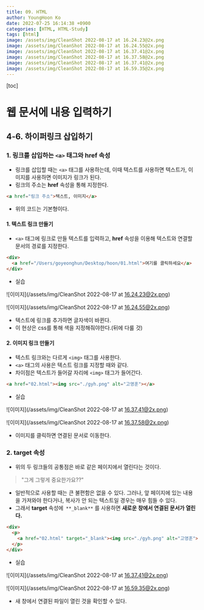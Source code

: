 ```yaml
---
title: 09. HTML
author: YoungHoon Ko
date: 2022-07-25 16:14:38 +0900
categories: [HTML, HTML-Study]
tags: [html]
image: /assets/img/CleanShot 2022-08-17 at 16.24.23@2x.png
image: /assets/img/CleanShot 2022-08-17 at 16.24.55@2x.png
image: /assets/img/CleanShot 2022-08-17 at 16.37.41@2x.png
image: /assets/img/CleanShot 2022-08-17 at 16.37.58@2x.png
image: /assets/img/CleanShot 2022-08-17 at 16.37.41@2x.png
image: /assets/img/CleanShot 2022-08-17 at 16.59.35@2x.png
---
```


[toc]

# 웹 문서에 내용 입력하기

## 4-6. 하이퍼링크 삽입하기

### 1. 링크를 삽입하는 `<a>` 태그와 **href** 속성

- 링크를 삽입할 때는 `<a>` 태그를 사용하는데, 이때 텍스트를 사용하면 텍스트가, 이미지를 사용하면 이미지가 링크가 된다.
- 링크의 주소는 **href** 속성을 통해 지정한다.

```html
<a href="링크 주소">텍스트, 이미지</a>
```

- 위의 코드는 기본형이다.

#### 1. 텍스트 링크 만들기

- `<a>` 태그에 링크로 만들 텍스트를 입력하고, **href** 속성을 이용해 텍스트와 연결할 문서의 경로를 지정한다.

```html
<div>
  <a href="/Users/goyeonghun/Desktop/hoon/01.html">여기를 클릭하세요</a>
</div>
```

- 실습

![이미지](/assets/img/CleanShot 2022-08-17 at 16.24.23@2x.png)

![이미지](/assets/img/CleanShot 2022-08-17 at 16.24.55@2x.png)

- 텍스트에 링크를 추가하면 글자색이 바뀐다.
- 이 현상은 css를 통해 색을 지정해줘야한다.(뒤에 다룰 것)

#### 2. 이미지 링크 만들기

- 텍스트 링크와는 다르게 `<img>` 태그를 사용한다.
- `<a>` 태그의 사용은 텍스트 링크를 지정할 때와 같다.
- 차이점은 텍스트가 들어갈 자리에 `<img>` 태그가 들어간다.

```html
<a href="02.html"><img src="./gyh.png" alt="고영훈"></a>
```

- 실습

![이미지](/assets/img/CleanShot 2022-08-17 at 16.37.41@2x.png)

![이미지](/assets/img/CleanShot 2022-08-17 at 16.37.58@2x.png)

- 이미지를 클릭하면 연결된 문서로 이동한다.

### 2. **target** 속성

- 위의 두 링크들의 공통점은 바로 같은 페이지에서 열린다는 것이다.

> "그게 그렇게 중요한가요??"

- 일반적으로 사용할 때는 큰 불편함은 없을 수 있다. 그러나, 앞 페이지에 있는 내용을 가져와야 한다거나, 복사가 안 되는 텍스트일 경우는 매우 힘들 수 있다.
- 그래서 **target** 속성에` **_blank**` 를 사용하면 **새로운 창에서 연결된 문서가 열린다.**

```html
<div>
  <p>
    <a href="02.html" target="_blank"><img src="./gyh.png" alt="고영훈"></a>
  </p>
</div>
```

- 실습

![이미지](/assets/img/CleanShot 2022-08-17 at 16.37.41@2x.png)

![이미지](/assets/img/CleanShot 2022-08-17 at 16.59.35@2x.png)

- 새 창에서 연결된 파일이 열린 것을 확인할 수 있다.
